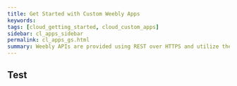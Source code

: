 ```yaml
---
title: Get Started with Custom Weebly Apps
keywords:
tags: [cloud_getting_started, cloud_custom_apps]
sidebar: cl_apps_sidebar
permalink: cl_apps_gs.html
summary: Weebly APIs are provided using REST over HTTPS and utilize the HTTP verbs GET, POST, PUT, PATCH and DELETE. We provide a number of client libraries to help get you started. See the following sections for more general information about using our APIs.
---
```

## Test
